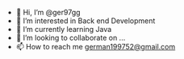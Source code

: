 - 👋 Hi, I’m @ger97gg
- 👀 I’m interested in Back end Development
- 🌱 I’m currently learning Java
- 💞️ I’m looking to collaborate on ...
- 📫 How to reach me german199752@gmail.com

<!---
ger97gg/ger97gg is a ✨ special ✨ repository because its `README.md` (this file) appears on your GitHub profile.
You can click the Preview link to take a look at your changes.
--->
